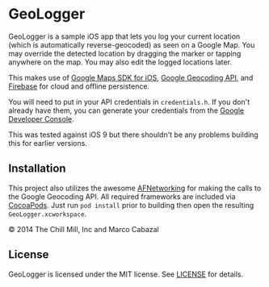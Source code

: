 
GeoLogger
=========

GeoLogger is a sample iOS app that lets you log your current location (which is automatically reverse-geocoded) as seen on a Google Map. You may override the detected location by dragging the marker or tapping anywhere on the map. You may also edit the logged locations later.

This makes use of [Google Maps SDK for iOS](https://developers.google.com/maps/), [Google Geocoding API](https://developers.google.com/maps/documentation/geocoding/intro), and [Firebase](http://firebase.com) for cloud and offline persistence.

You will need to put in your API credentials in `credentials.h`. If you don't already have them, you can generate your credentials from the [Google Developer Console](https://console.developers.google.com). 

This was tested against iOS 9 but there shouldn't be any problems building this for earlier versions.

Installation
------------
This project also utilizes the awesome [AFNetworking](http://github.com/afnetworking/afnetworking) for making the calls to the Google Geocoding API. All required frameworks are included via [CocoaPods](http://cocoapods.org). Just run `pod install` prior to building then open the resulting `GeoLogger.xcworkspace`.

&copy; 2014 The Chill Mill, Inc and Marco Cabazal


License
-------
GeoLogger is licensed under the MIT license. See [LICENSE](LICENSE.md) for details.
